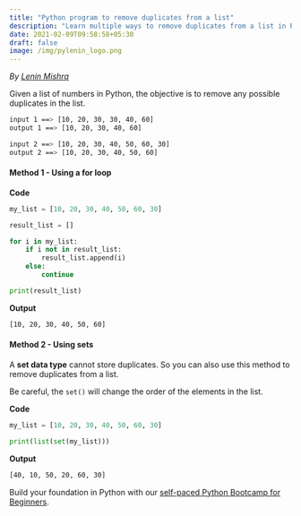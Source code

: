 ```yaml
---
title: "Python program to remove duplicates from a list"
description: "Learn multiple ways to remove duplicates from a list in Python"
date: 2021-02-09T09:58:58+05:30
draft: false
image: /img/pylenin_logo.png
---
```

<div class="sharethis-inline-follow-buttons"></div>

*By [Lenin Mishra](https://www.pylenin.com/authors/#lenin-mishra)*

Given a list of numbers in Python, 
the objective is to remove any possible duplicates in the list.

```bash
input 1 ==> [10, 20, 30, 30, 40, 60]
output 1 ==> [10, 20, 30, 40, 60]

input 2 ==> [10, 20, 30, 40, 50, 60, 30]
output 2 ==> [10, 20, 30, 40, 50, 60]
```

#### Method 1 - Using a for loop

**Code**

```python
my_list = [10, 20, 30, 40, 50, 60, 30]

result_list = []

for i in my_list:
    if i not in result_list:
        result_list.append(i)
    else:
        continue

print(result_list)
```

**Output**

```bash
[10, 20, 30, 40, 50, 60]
```

#### Method 2 - Using sets

A **set data type** cannot store duplicates. 
So you can also use this method to remove duplicates from a list.

Be careful, the `set()` will change the order of the elements in the list.

**Code**

```python
my_list = [10, 20, 30, 40, 50, 60, 30]

print(list(set(my_list)))
```

**Output**

```bash
[40, 10, 50, 20, 60, 30]
```

Build your foundation in Python with our [self-paced Python Bootcamp for Beginners](https://www.pylenin.com/python-bootcamp-2021/).